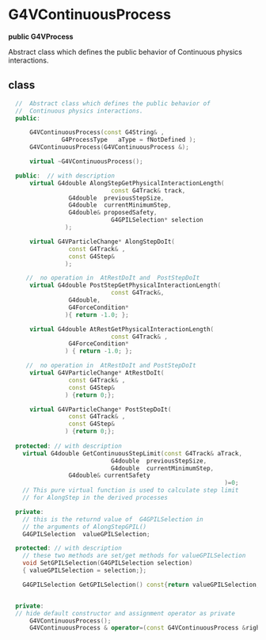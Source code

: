 <!-- G4VContinuousProcess.md --- 
;; 
;; Description: 
;; Author: Hongyi Wu(吴鸿毅)
;; Email: wuhongyi@qq.com 
;; Created: 二 8月  7 05:41:01 2018 (+0800)
;; Last-Updated: 二 8月  7 05:41:57 2018 (+0800)
;;           By: Hongyi Wu(吴鸿毅)
;;     Update #: 1
;; URL: http://wuhongyi.cn -->

# G4VContinuousProcess

**public G4VProcess**

Abstract class which defines the public behavior of Continuous physics interactions.

## class

```cpp
  //  Abstract class which defines the public behavior of
  //  Continuous physics interactions.
  public:     

      G4VContinuousProcess(const G4String& ,
			   G4ProcessType   aType = fNotDefined );
      G4VContinuousProcess(G4VContinuousProcess &);

      virtual ~G4VContinuousProcess();

  public:  // with description   
      virtual G4double AlongStepGetPhysicalInteractionLength(
                             const G4Track& track,
			     G4double  previousStepSize,
			     G4double  currentMinimumStep,
			     G4double& proposedSafety,
                             G4GPILSelection* selection
			    );

      virtual G4VParticleChange* AlongStepDoIt(
			     const G4Track& ,
			     const G4Step& 
			    );

     //  no operation in  AtRestDoIt and  PostStepDoIt
      virtual G4double PostStepGetPhysicalInteractionLength(
                             const G4Track&,
			     G4double,
			     G4ForceCondition* 
			    ){ return -1.0; };

      virtual G4double AtRestGetPhysicalInteractionLength(
                             const G4Track& ,
			     G4ForceCondition* 
			    ) { return -1.0; };

     //  no operation in  AtRestDoIt and PostStepDoIt
      virtual G4VParticleChange* AtRestDoIt(
			     const G4Track& ,
			     const G4Step&
			    ) {return 0;};

      virtual G4VParticleChange* PostStepDoIt(
			     const G4Track& ,
			     const G4Step& 
			    ) {return 0;};
 
  protected: // with description   
    virtual G4double GetContinuousStepLimit(const G4Track& aTrack,
                             G4double  previousStepSize,
                             G4double  currentMinimumStep,
			     G4double& currentSafety
                                                             )=0;
    // This pure virtual function is used to calculate step limit
    // for AlongStep in the derived processes  

  private:
    // this is the returnd value of  G4GPILSelection in 
    // the arguments of AlongStepGPIL()
    G4GPILSelection  valueGPILSelection;

  protected: // with description 
    // these two methods are set/get methods for valueGPILSelection
    void SetGPILSelection(G4GPILSelection selection)
    { valueGPILSelection = selection;};

    G4GPILSelection GetGPILSelection() const{return valueGPILSelection;};


  private:
  // hide default constructor and assignment operator as private 
      G4VContinuousProcess();
      G4VContinuousProcess & operator=(const G4VContinuousProcess &right);
```

<!-- G4VContinuousProcess.md ends here -->
